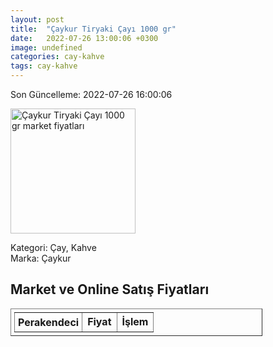 ```yaml
---
layout: post
title:  "Çaykur Tiryaki Çayı 1000 gr"
date:   2022-07-26 13:00:06 +0300
image: undefined
categories: cay-kahve
tags: cay-kahve
---
```


Son Güncelleme: 2022-07-26 16:00:06

<img src="undefined" width="200" alt="Çaykur Tiryaki Çayı 1000 gr market fiyatları" />

Kategori: Çay, Kahve
<br />
Marka: Çaykur

<h2>Market ve Online Satış Fiyatları</h2>

<table border="1" style="padding: 5px;width:80%;">
  <tr>
    <td style="padding: 5px;"><strong>Perakendeci</strong></td>
    <td><strong>Fiyat</strong></td>
    <td><strong>İşlem</strong></td>
  </tr>
  
</table>
